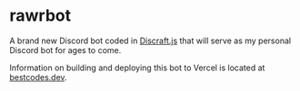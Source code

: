 # rawrbot

A brand new Discord bot coded in [Discraft.js](https://deepwiki.com/The-Best-Codes/discraft-js) that will serve as my personal Discord bot for ages to come.

Information on building and deploying this bot to Vercel is located at [bestcodes.dev](https://bestcodes.dev/blog/how-to-deploy-a-discord-bot-to-vercel).
